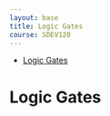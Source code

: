 ```yaml
---
layout: base
title: Logic Gates
course: SDEV120
---
```


- [Logic Gates](#logic-gates)

# Logic Gates
